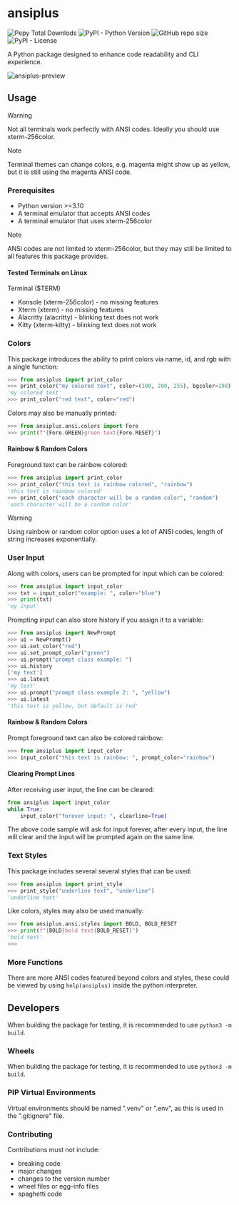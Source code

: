 # ansiplus
![Pepy Total Downlods](https://img.shields.io/pepy/dt/ansiplus?color=blue)
![PyPI - Python Version](https://img.shields.io/pypi/pyversions/ansiplus)
![GitHub repo size](https://img.shields.io/github/repo-size/xyzpw/ansiplus)
![PyPI - License](https://img.shields.io/pypi/l/ansiplus)

A Python package designed to enhance code readability and CLI experience.

![ansiplus-preview](https://github.com/xyzpw/ansiplus/assets/76017734/bf852703-e04a-444e-aa78-7bdaae98ac41)

## Usage
> [!WARNING]
> Not all terminals work perfectly with ANSI codes.
> Ideally you should use xterm-256color.

> [!NOTE]
> Terminal themes can change colors, e.g. magenta might show up as yellow, but it is still using the magenta ANSI code.

### Prerequisites
- Python version >=3.10
- A terminal emulator that accepts ANSI codes
- A terminal emulator that uses xterm-256color

> [!NOTE]
> ANSi codes are not limited to xterm-256color, but they may still be limited to all features this package provides.

#### Tested Terminals on Linux
Terminal ($TERM)
- Konsole (xterm-256color) - no missing features
- Xterm (xterm) - no missing features
- Alacritty (alacritty) - blinking text does not work
- Kitty (xterm-kitty) - blinking text does not work

### Colors
This package introduces the ability to print colors via name, id, and rgb with a single function:
```python
>>> from ansiplus import print_color
>>> print_color("my colored text", color=(100, 200, 255), bgcolor=198)
'my colored text'
>>> print_color("red text", color="red")
```

Colors may also be manually printed:
```python
>>> from ansiplus.ansi.colors import Fore
>>> print(f"{Fore.GREEN}green text{Fore.RESET}")
```

#### Rainbow & Random Colors
Foreground text can be rainbow colored:
```python
>>> from ansiplus import print_color
>>> print_color("this text is rainbow colored", "rainbow")
'this text is rainbow colored'
>>> print_color("each character will be a random color", "random")
'each character will be a random color'
```

> [!WARNING]
> Using rainbow or random color option uses a lot of ANSI codes, length of string increases exponentially.

### User Input
Along with colors, users can be prompted for input which can be colored:
```python
>>> from ansiplus import input_color
>>> txt = input_color("example: ", color="blue")
>>> print(txt)
'my input'
```

Prompting input can also store history if you assign it to a variable:
```python
>>> from ansiplus import NewPrompt
>>> ui = NewPrompt()
>>> ui.set_color("red")
>>> ui.set_prompt_color("green")
>>> ui.prompt("prompt class example: ")
>>> ui.history
['my text']
>>> ui.latest
'my text'
>>> ui.prompt("prompt class example 2: ", "yellow")
>>> ui.latest
'this text is yellow, but default is red'
```

#### Rainbow & Random Colors
Prompt foreground text can also be colored rainbow:
```python
>>> from ansiplus import input_color
>>> input_color("this text is rainbow: ", prompt_color="rainbow")
```

#### Clearing Prompt Lines
After receiving user input, the line can be cleared:
```python
from ansiplus import input_color
while True:
    input_color("forever input: ", clearline=True)
```
The above code sample will ask for input forever, after every input, the line will clear and the input will be prompted again on the same line.

### Text Styles
This package includes several several styles that can be used:
```python
>>> from ansiplus import print_style
>>> print_style("underline text", "underline")
'underline text'
```

Like colors, styles may also be used manually:
```python
>>> from ansiplus.ansi.styles import BOLD, BOLD_RESET
>>> print(f"{BOLD}bold text{BOLD_RESET}")
'bold text'
>>>
```

### More Functions
There are more ANSI codes featured beyond colors and styles, these could be viewed by using `help(ansiplus)` inside the python interpreter.

## Developers
When building the package for testing, it is recommended to use `python3 -m build`.
### Wheels
When building the package for testing, it is recommended to use `python3 -m build`.
### PIP Virtual Environments
Virtual environments should be named ".venv" or ".env", as this is used in the ".gitignore" file.

### Contributing
Contributions must not include:
- breaking code
- major changes
- changes to the version number
- wheel files or egg-info files
- spaghetti code
